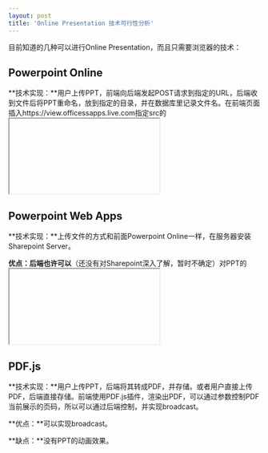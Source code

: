 ```yaml
---
layout: post
title: 'Online Presentation 技术可行性分析'
---
```


目前知道的几种可以进行Online Presentation，而且只需要浏览器的技术：

## Powerpoint Online

**技术实现：**用户上传PPT，前端向后端发起POST请求到指定的URL，后端收到文件后将PPT重命名，放到指定的目录，并在数据库里记录文件名。在前端页面插入https://view.officessapps.live.com指定src的<iframe>，src的src参数为文件路径，这样即可在浏览器上观看并控制PPT。

**优点：**方便，用Office的API轻松实现在浏览器上观看PPT。

**缺点：**无法通过后端控制前端PPT当前展示的页码，实现broadcast。

<iframe src='https://view.officeapps.live.com/op/embed.aspx?src=http%3A%2F%2Fvideo%2Ech9%2Ems%3A80%2Fbuild%2F2011%2Fslides%2FTOOL%2D532T%5FSutter%2Epptx&wdAr=1.7777777777777777' width='610px' height='367px' frameborder='0'>这是嵌入 <a target='_blank' href='https://office.com'>Microsoft Office</a> 演示文稿，由 <a target='_blank' href='https://office.com/webapps'>Office Online</a> 支持。</iframe>

## Powerpoint Web Apps

**技术实现：**上传文件的方式和前面Powerpoint Online一样，在服务器安装Sharepoint Server。

**优点：**后端**也许可以**（还没有对Sharepoint深入了解，暂时不确定）对PPT的<iframe>有更多的控制，实现broadcast。

**缺点：**后端需要做的事情更多，需要学习和使用Sharepoint，及C#语言和ASP.NET框架。

<iframe width="700px" height="385px" src="http://ppt.dongboke.com/p/PowerPointFrame.aspx?WOPISrc=http%3a%2f%2f192.168.164.1%3a888%2fwopi%2ffiles%2f1333197136400998400-1333535900816105472-1.ppt%3fa%3d1&amp;PowerPointView=SlideShowView"></iframe>

## PDF.js

**技术实现：**用户上传PPT，后端将其转成PDF，并存储。或者用户直接上传PDF，后端直接存储。前端使用PDF.js插件，渲染出PDF，可以通过参数控制PDF当前展示的页码，所以可以通过后端控制，并实现broadcast。

**优点：**可以实现broadcast。

**缺点：**没有PPT的动画效果。